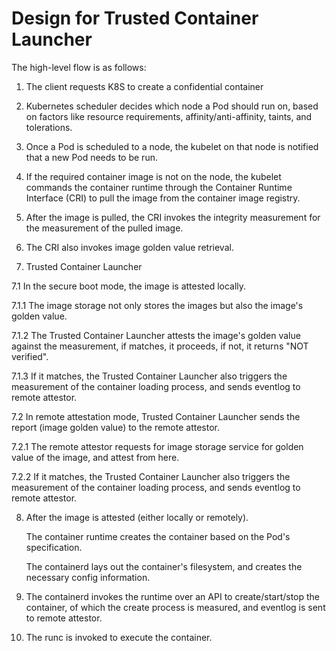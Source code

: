 # Design for Trusted Container Launcher

The high-level flow is as follows:

1. The client requests K8S to create a confidential container

2. Kubernetes scheduler decides which node a Pod should run on, based on factors like resource requirements, affinity/anti-affinity, taints, and tolerations.

3. Once a Pod is scheduled to a node, the kubelet on that node is notified that a new Pod needs to be run.

4. If the required container image is not on the node, the kubelet commands the container runtime through the Container Runtime Interface (CRI) to pull the image from the container image registry.

5. After the image is pulled, the CRI invokes the integrity measurement for the measurement of the pulled image.

6. The CRI also invokes image golden value retrieval.

7. Trusted Container Launcher

  7.1 In the secure boot mode, the image is attested locally.
  
  7.1.1 The image storage not only stores the images but also the image's golden value.
  
  7.1.2 The Trusted Container Launcher attests the image's golden value against the measurement, if matches, it proceeds, if not, it returns "NOT verified".

  7.1.3 If it matches, the Trusted Container Launcher also triggers the measurement of the container loading process, and sends eventlog to remote attestor.

  7.2 In remote attestation mode, Trusted Container Launcher sends the report (image golden value) to the remote attestor. 
      
  7.2.1 The remote attestor requests for image storage service for golden value of the image, and attest from here. 
      
  7.2.2 If it matches, the Trusted Container Launcher also triggers the measurement of the container loading process, and sends eventlog to remote attestor.

8. After the image is attested (either locally or remotely).

   The container runtime creates the container based on the Pod's specification.

   The containerd lays out the container's filesystem, and creates the necessary config information.

10. The containerd invokes the runtime over an API to create/start/stop the container, of which the create process is measured, and eventlog is sent to remote attestor.

11. The runc is invoked to execute the container.


